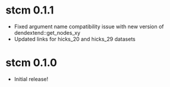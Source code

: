 # stcm 0.1.1

* Fixed argument name compatibility issue with new version of dendextend::get_nodes_xy
* Updated links for hicks_20 and hicks_29 datasets

# stcm 0.1.0

* Initial release!

